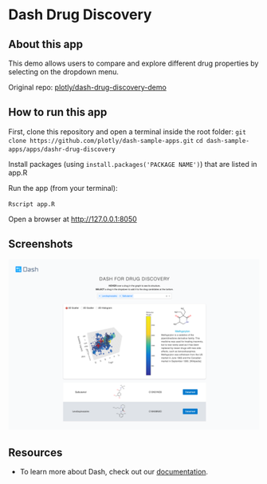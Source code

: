 # Dash Drug Discovery

## About this app


This demo allows users to compare and explore different drug properties by selecting on the dropdown menu.


Original repo: [plotly/dash-drug-discovery-demo](https://github.com/plotly/dash-drug-discovery-demo)


## How to run this app

First, clone this repository and open a terminal inside the root folder:
`git clone https://github.com/plotly/dash-sample-apps.git`
`cd dash-sample-apps/apps/dashr-drug-discovery`

Install packages (using `install.packages('PACKAGE NAME')`) that are listed in app.R

Run the app (from your terminal):

 `Rscript app.R`
 
Open a browser at http://127.0.0.1:8050

## Screenshots

![drug_discovery.png](drug_discovery.png)

## Resources

- To learn more about Dash, check out our [documentation](https://plot.ly/dash).
